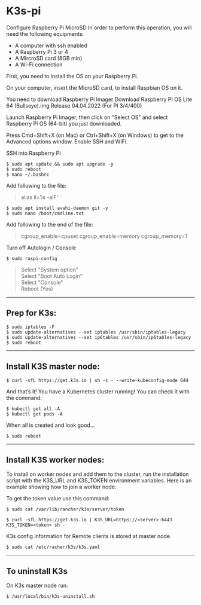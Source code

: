 # K3s-pi

Configure Raspberry Pi MicroSD
In order to perform this operation, you will need the following equipments:

* A computer with ssh enabled
* A Raspberry Pi 3 or 4
* A MircroSD card (8GB min)
* A Wi-Fi connection

First, you need to install the OS on your Raspberry Pi.

On your computer, insert the MicroSD card, to install Raspbian OS on it.

You need to download Raspberry Pi Imager 
Download Raspberry PI OS Lite 64 (Bullseye).img
Release 04.04.2022 (For PI 3/4/400)

Launch Raspberry Pi Imager, then click on “Select OS” and select Raspberry Pi OS (64-bit) you just downloaded.

Press Cmd+Shift+X (on Mac) or Ctrl+Shift+X (on Windows) to get to the Advanced options window. 
Enable SSH and WiFi.

SSH into Raspberry Pi

`$ sudo apt update && sudo apt upgrade -y`<br>
`$ sudo reboot`<br>
`$ nano ~/.bashrc`

Add following to the file:
> alias ll='ls -alF'

`$ sudo apt install avahi-daemon git -y`<br>
`$ sudo nano /boot/cmdline.txt`

Add following to the end of the file:

> cgroup_enable=cpuset cgroup_enable=memory cgroup_memory=1

Turn off Autologin / Console

`$ sudo raspi-config`

> Select "System option"<br>
> Select "Boot Auto Login"<br>
> Select "Console"<br>
> Reboot (Yes)

---
## Prep for K3s:

`$ sudo iptables -F`<br>
`$ sudo update-alternatives --set iptables /usr/sbin/iptables-legacy`<br>
`$ sudo update-alternatives --set ip6tables /usr/sbin/ip6tables-legacy`<br>
`$ sudo reboot`

---

## Install K3S master node:
`$ curl -sfL https://get.k3s.io | sh -s - --write-kubeconfig-mode 644`

And that’s it! You have a Kubernetes cluster running! You can check it with the command:

`$ kubectl get all -A`<br>
`$ kubectl get pods -A`

When all is created and look good...

`$ sudo reboot`

---

## Install K3S worker nodes:

To install on worker nodes and add them to the cluster, run the installation script with the K3S_URL and K3S_TOKEN environment variables. Here is an example showing how to join a worker node:

To get the token value use this command:

`$ sudo cat /var/lib/rancher/k3s/server/token`

`$ curl -sfL https://get.k3s.io | K3S_URL=https://<server>:6443 K3S_TOKEN=<token> sh -`
  
K3s config information for Remote clients is stored at master node.

`$ sudo cat /etc/racher/k3s/k3s.yaml`

---

## To uninstall K3s

On K3s master node run:

`$ /usr/local/bin/k3s-uninstall.sh`
